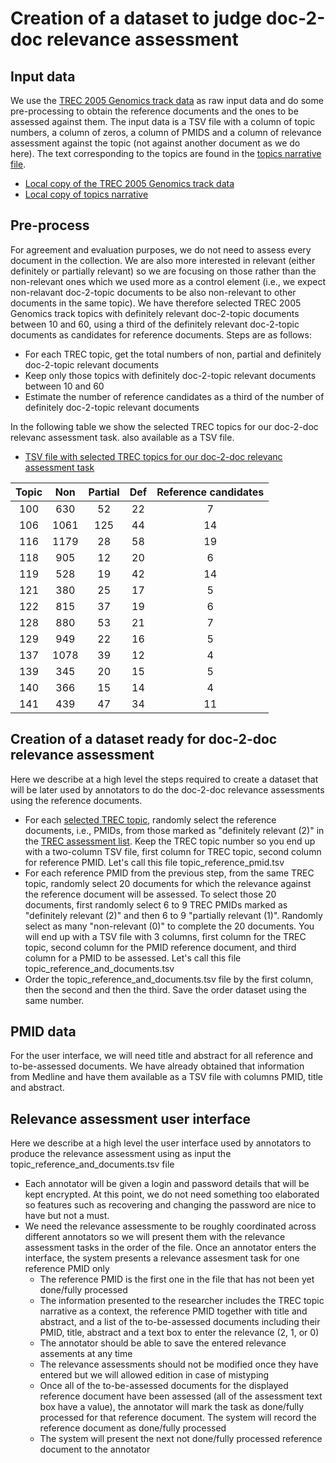 # Creation of a dataset to judge doc-2-doc relevance assessment

## Input data
We use the [TREC 2005 Genomics track data](https://trec.nist.gov/data/genomics/05/genomics.qrels.large.txt) as raw input data and do some pre-processing to obtain the reference documents and the ones to be assessed against them. The input data is a TSV file with a column of topic numbers, a column of zeros, a column of PMIDS and a column of relevance assessment against the topic (not against another document as we do here). The text corresponding to the topics are found in the [topics narrative file](https://trec.nist.gov/data/genomics/05/adhoc2005narrative.txt).
- [Local copy of the TREC 2005 Genomics track data](../data/input/genomics.qrels.large.txt)
- [Local copy of topics narrative](../data/input/adhoc2005narrative.txt)

## Pre-process
For agreement and evaluation purposes, we do not need to assess every document in the collection. We are also more interested in relevant (either definitely or partially relevant) so we are focusing on those rather than the non-relevant ones which we used more as a control element (i.e., we expect non-relavant doc-2-topic documents to be also non-relevant to other documents in the same topic). We have therefore selected TREC 2005 Genomics track topics with definitely relevant doc-2-topic documents between 10 and 60, using a third of the definitely relevant doc-2-topic documents as candidates for reference documents. Steps are as follows:
- For each TREC topic, get the total numbers of non, partial and definitely doc-2-topic relevant documents
- Keep only those topics with definitely doc-2-topic relevant documents between 10 and 60
- Estimate the number of reference candidates as a third of the number of definitely doc-2-topic relevant documents

In the following table we show the selected TREC topics for our doc-2-doc relevanc assessment task. also available as a TSV file.
- [TSV file with selected TREC topics for our doc-2-doc relevanc assessment task](../data/input/selected_trec_topics.tsv)

|	Topic	|	Non	|	Partial	|	Def	|	Reference candidates	|
|	:---:	|	:---:	|	:---:	|	:---:	|	:---:	|
|	100	|	630	|	52	|	22	|	7	|
|	106	|	1061	|	125	|	44	|	14	|
|	116	|	1179	|	28	|	58	|	19	|
|	118	|	905	|	12	|	20	|	6	|
|	119	|	528	|	19	|	42	|	14	|
|	121	|	380	|	25	|	17	|	5	|
|	122	|	815	|	37	|	19	|	6	|
|	128	|	880	|	53	|	21	|	7	|
|	129	|	949	|	22	|	16	|	5	|
|	137	|	1078	|	39	|	12	|	4	|
|	139	|	345	|	20	|	15	|	5	|
|	140	|	366	|	15	|	14	|	4	|
|	141	|	439	|	47	|	34	|	11	|

## Creation of a dataset ready for doc-2-doc relevance assessment
Here we describe at a high level the steps required to create a dataset that will be later used by annotators to do the doc-2-doc relevance assessments using the reference documents.
- For each [selected TREC topic](../data/input/selected_trec_topics.tsv), randomly select the reference documents, i.e., PMIDs, from those marked as "definitely relevant (2)" in the [TREC assessment list](../data/input/genomics.qrels.large.txt). Keep the TREC topic number so you end up with a two-column TSV file, first column for TREC topic, second column for reference PMID. Let's call this file topic_reference_pmid.tsv
- For each reference PMID from the previous step, from the same TREC topic, randomly select 20 documents for which the relevance against the reference document will be assessed. To select those 20 documents, first randomly select 6 to 9 TREC PMIDs marked as "definitely relevant (2)" and then 6 to 9 "partially relevant (1)". Randomly select as many "non-relevant (0)" to complete the 20 documents. You will end up with a TSV file with 3 columns, first column for the TREC topic, second column for the PMID reference document, and third column for a PMID to be assessed. Let's call this file topic_reference_and_documents.tsv
- Order the topic_reference_and_documents.tsv file by the first column, then the second and then the third. Save the order dataset using the same number.

## PMID data
For the user interface, we will need title and abstract for all reference and to-be-assessed documents. We have already obtained that information from Medline and have them available as a TSV file with columns PMID, title and abstract.

## Relevance assessment user interface
Here we describe at a high level the user interface used by annotators to produce the relevance assessment using as input the topic_reference_and_documents.tsv file
- Each annotator will be given a login and password details that will be kept encrypted. At this point, we do not need something too elaborated so features such as recovering and changing the password are nice to have but not a must.
- We need the relevance assessmente to be roughly coordinated across different annotators so we will present them with the relevance assessment tasks in the order of the file. Once an annotator enters the interface, the system presents a relevance assesment task for one reference PMID only
  - The reference PMID is the first one in the file that has not been yet done/fully processed
  - The information presented to the researcher includes the TREC topic narrative as a context, the reference PMID together with title and abstract, and a list of the to-be-assessed documents including their PMID, title, abstract and a text box to enter the relevance (2, 1, or 0)
  - The annotator should be able to save the entered relevance assements at any time
  - The relevance assessments should not be modified once they have entered but we will allowed edition in case of mistyping
  - Once all of the to-be-assessed documents for the displayed reference document have been assessed (all of the assessment text box have a value), the annotator will mark the task as done/fully processed for that reference document. The system will record the reference document as done/fully processed
  - The system will present the next not done/fully processed reference document to the annotator
